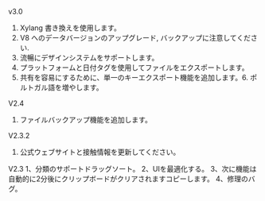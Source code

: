 v3.0
1. Xylang 書き換えを使用します。
2. V8 へのデータバージョンのアップグレード, バックアップに注意してください.
3. 流暢にデザインシステムをサポートします。
4. プラットフォームと日付タグを使用してファイルをエクスポートします。
5. 共有を容易にするために、単一のキーエクスポート機能を追加します。6. ポルトガル語を増やします。

V2.4  
1. ファイルバックアップ機能を追加します。

V2.3.2
1. 公式ウェブサイトと接触情報を更新してください。

V2.3
1、分類のサポートドラッグソート。
2、UIを最適化する。
3、次に機能は自動的に2分後にクリップボードがクリアされますコピーします。
4、修理のバグ。